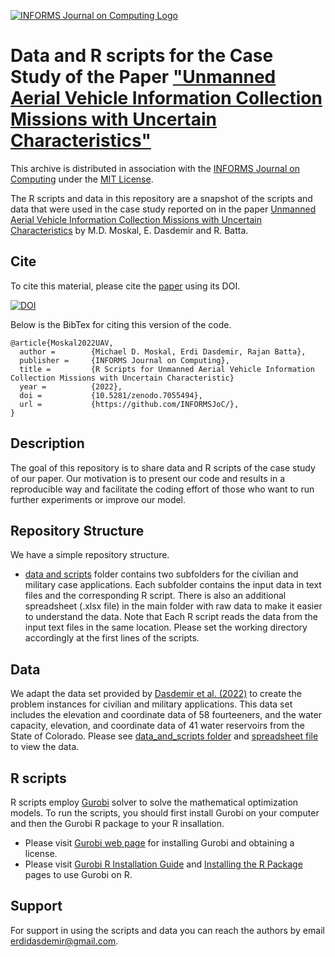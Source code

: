 [![INFORMS Journal on Computing Logo](https://INFORMSJoC.github.io/logos/INFORMS_Journal_on_Computing_Header.jpg)](https://pubsonline.informs.org/journal/ijoc)

# Data and R scripts for the Case Study of the Paper ["Unmanned Aerial Vehicle Information Collection Missions with Uncertain Characteristics"](https://doi.org/10.1287/ijoc.2022.1245)

This archive is distributed in association with the [INFORMS Journal on Computing](https://pubsonline.informs.org/doi/10.1287/ijoc.2022.1245) under the [MIT License](LICENSE).

The R scripts and data in this repository are a snapshot of the scripts and data that were used in the case study reported on in the paper
[Unmanned Aerial Vehicle Information Collection Missions with Uncertain Characteristics]((https://pubsonline.informs.org/doi/10.1287/ijoc.2022.1245)) by M.D. Moskal, E. Dasdemir and R. Batta.


## Cite
To cite this material, please cite the [paper](https://doi.org/) using its DOI.

[![DOI](https://zenodo.org/badge/529982067.svg)](https://zenodo.org/badge/latestdoi/529982067)

Below is the BibTex for citing this version of the code.

```
@article{Moskal2022UAV,
  author =        {Michael D. Moskal, Erdi Dasdemir, Rajan Batta},
  publisher =     {INFORMS Journal on Computing},
  title =         {R Scripts for Unmanned Aerial Vehicle Information Collection Missions with Uncertain Characteristic}
  year =          {2022},
  doi =           {10.5281/zenodo.7055494},
  url =           {https://github.com/INFORMSJoC/},
}  
```

## Description

The goal of this repository is to share data and R scripts of the case study of our paper.  Our motivation is to present our code and results in a reproducible way and facilitate the coding effort of those who want to run further experiments or improve our model.

## Repository Structure
We have a simple repository structure.

- [data and scripts](data_and_scripts) folder contains two subfolders for the civilian and military case applications. Each subfolder contains the input data in text files and the corresponding R script. There is also an additional spreadsheet (.xlsx file) in the main folder with raw data to make it easier to understand the data. Note that Each R script reads the data from the input text files in the same location. Please set the working directory accordingly at the first lines of the scripts.

## Data
We adapt the data set provided by [Dasdemir et al. (2022)](https://doi.org/10.1016/j.cor.2022.105882) to create the problem instances for civilian and military applications. This data set includes the elevation and coordinate data of 58 fourteeners, and the water capacity, elevation, and coordinate data of 41 water reservoirs from the State of Colorado. Please see [data_and_scripts folder](data_and_scripts) and [spreadsheet file](data_and_scripts/colorado-data-for-uav-case-study.xlsx) to view the data.

## R scripts
R scripts employ [Gurobi](www.gurobi.com) solver to solve the mathematical optimization models. To run the scripts, you should first install Gurobi on your computer and then the Gurobi R package to your R insallation.

- Please visit [Gurobi web page](https://www.gurobi.com/) for installing Gurobi and obtaining a license.
-  Please visit [Gurobi R Installation Guide](https://cran.r-project.org/web/packages/prioritizr/vignettes/gurobi_installation.html) and [Installing the R Package](https://www.gurobi.com/documentation/9.5/quickstart_windows/r_ins_the_r_package.html) pages to use Gurobi on R.

## Support
For support in using the scripts and data you can reach the authors by email erdidasdemir@gmail.com.
